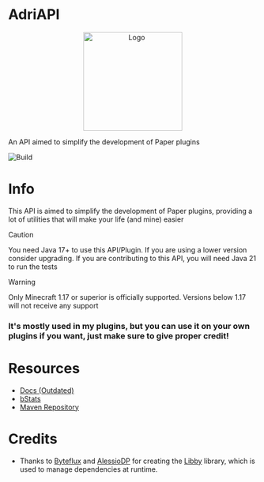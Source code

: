 # AdriAPI

<!--suppress HtmlDeprecatedAttribute -->
<p align="center">
    <img src="https://avatars.githubusercontent.com/u/58531641?v=4" height="200" alt="Logo" />
</p>

An API aimed to simplify the development of Paper plugins

![Build](https://github.com/Adrigamer2950/AdriAPI/actions/workflows/build.yml/badge.svg)

# Info

This API is aimed to simplify the development of Paper plugins,
providing a lot of utilities that will make your life (and mine) easier

> [!CAUTION]
> You need Java 17+ to use this API/Plugin. If you are using a lower version consider upgrading.
> If you are contributing to this API, you will need Java 21 to run the tests

> [!WARNING]
> Only Minecraft 1.17 or superior is officially supported. Versions below 1.17 will not receive any support

### It's mostly used in my plugins, but you can use it on your own plugins if you want, just make sure to give proper credit!

# Resources

- [Docs (Outdated)](https://docs.devadri.es)
- [bStats](https://bstats.org/plugin/bukkit/AdriAPI/20135)
- [Maven Repository](https://repo.devadri.es)

# Credits
- Thanks to [Byteflux](https://github.com/Byteflux) and [AlessioDP](https://github.com/AlessioDP/libby)
  for creating the [Libby](https://github.com/AlessioDP/libby/tree/gradle) library, which is used to manage
  dependencies at runtime.